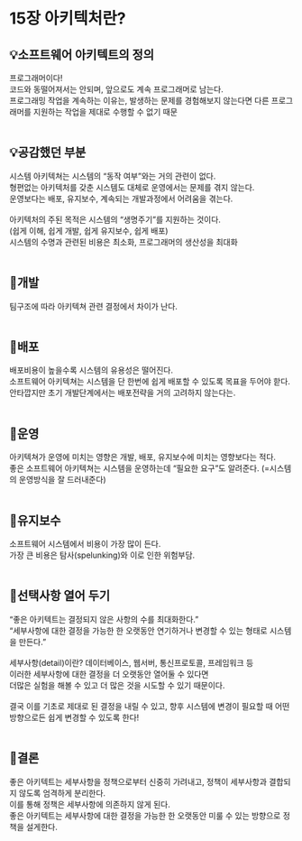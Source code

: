 # 15장 아키텍처란?

## 💡<strong>소프트웨어 아키텍트의 정의</strong>

프로그래머이다!<br />
코드와 동떨어져서는 안되며, 앞으로도 계속 프로그래머로 남는다.<br />
프로그래밍 작업을 계속하는 이유는, 발생하는 문제를 경험해보지 않는다면 다른 프로그래머를 지원하는 작업을 제대로 수행할 수 없기 때문
<br />
<br />

## 💡<strong>공감했던 부분</strong>

시스템 아키텍쳐는 시스템의 “동작 여부”와는 거의 관련이 없다.<br />
형편없는 아키텍처를 갖춘 시스템도 대체로 운영에서는 문제를 겪지 않는다.<br />
운영보다는 배포, 유지보수, 계속되는 개발과정에서 어려움을 겪는다.<br />
<br />
아키텍처의 주된 목적은 시스템의 “생명주기”를 지원하는 것이다.<br />
(쉽게 이해, 쉽게 개발, 쉽게 유지보수, 쉽게 배포)<br />
시스템의 수명과 관련된 비용은 최소화, 프로그래머의 생산성을 최대화
<br />
<br />

## 🚩개발

팀구조에 따라 아키텍쳐 관련 결정에서 차이가 난다.
<br />
<br />

## 🚩배포

배포비용이 높을수록 시스템의 유용성은 떨어진다.<br />
소프트웨어 아키텍쳐는 시스템을 단 한번에 쉽게 배포할 수 있도록 목표을 두어야 핟다.<br />
안타깝지만 초기 개발단계에서는 배포전략을 거의 고려하지 않는다는.
<br />
<br />

## 🚩운영

아키텍쳐가 운영에 미치는 영향은 개발, 배포, 유지보수에 미치는 영향보다는 적다.<br />
좋은 소프트웨어 아키텍쳐는 시스템을 운영하는데 “필요한 요구”도 알려준다. (=시스템의 운영방식을 잘 드러내준다)
<br />
<br />

## 🚩유지보수

소프트웨어 시스템에서 비용이 가장 많이 든다.<br />
가장 큰 비용은 탐사(spelunking)와 이로 인한 위험부담.
<br />
<br />

## 🚩선택사항 열어 두기

“좋은 아키텍트는 결정되지 않은 사항의 수를 최대화한다.”<br />
“세부사항에 대한 결정을 가능한 한 오랫동안 연기하거나 변경할 수 있는 형태로 시스템을 만든다.”<br />
<br />
세부사항(detail)이란? 데이터베이스, 웹서버, 통신프로토콜, 프레임워크 등<br />
이러한 세부사항에 대한 결정을 더 오랫동안 열어둘 수 있다면<br />
더많은 실험을 해볼 수 있고 더 많은 것을 시도할 수 있기 때문이다.<br />
<br />
결국 이를 기초로 제대로 된 결정을 내릴 수 있고, 향후 시스템에 변경이 필요할 때 어떤 방향으로든 쉽게 변경할 수 있도록 한다!
<br />
<br />

## 🚩결론

좋은 아키텍트는 세부사항을 정책으로부터 신중히 가려내고, 정책이 세부사항과 결합되지 않도록 엄격하게 분리한다.<br />
이를 통해 정책은 세부사항에 의존하지 않게 된다.<br />
좋은 아키텍트는 세부사항에 대한 결정을 가능한 한 오랫동안 미룰 수 있는 방향으로 정책을 설게한다.<br />
